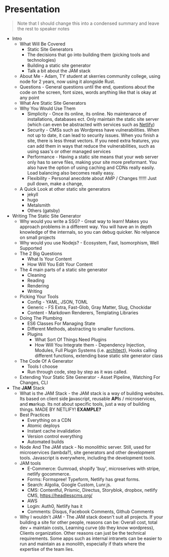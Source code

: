 # Presentation

> Note that I should change this into a condensed summary and leave the rest to speaker notes

* Intro
  * What Will Be Covered
    * Static Site Generators
    * The decisions that go into building them (picking tools and technologies)
    * Building a static site generator
    * Talk a bit about the JAM stack
  * About Me - Adam, TY student at skerries community college, using node for 2 years, now using it alongside Rust.
  * Questions - General questions until the end, questions about the code on the screen, font sizes, words anything like that is okay at any point
  * What Are Static Site Generators
  * Why You Would Use Them
    * Simplicity - Once its online, its online. No maintenance of installations, databases ect. Only maintain the static site server (which can even be abstracted with services such as [Netlify](netlify.com))
    * Security - CMSs such as Wordpress have vulnerabilities. When not up to date, it can lead to security issues. When you finish a site, there is less threat vectors. If you need extra features, you can add them in ways that reduce the vulnerabilities, such as using saas's or other managed services
    * Performance - Having a static site means that your web server only has to serve files, making your site more preformant. You also have the option of using caching and CDNs really easily. Load balancing also becomes really easy.
    * Flexibility - Personal anecdote about AMP / Changes !!!!!! Just pull down, make a change,
  * A Quick Look at other static site generators
    * jekyll
    * hugo
    * Metalsmith
    * Others (gatsby)
* Writing The Static Site Generator
  * Why would you write a SSG? - Great way to learn! Makes you approach problems in a different way. You will have an in depth knowledge of the internals, so you can debug quicker. No relyance on small projects
  * Why would you use Nodejs? - Ecosystem, Fast, Isomorphism, Well Supported
  * The 2 Big Questions
    * What Is Your Content
    * How Will You Edit Your Content
  * The 4 main parts of a static site generator
    * Cleaning
    * Reading
    * Rendering 
    * Writing
  * Picking Your Tools
    * Config - YAML, JSON, TOML
    * Generic - FS Extra, Fast-Glob, Gray Matter, Slug, Chockidar
    * Content - Markdown Renderers, Templating Libraries
  * Doing The Plumbing
    * ES6 Classes For Managing State
    * Different Methods, abstracting to smaller functions.
    * Plugins
      * What Sort Of Things Need Plugins
      * How Will You Integrate them - Dependency Injection, Modules, Full Plugin Systems (i.e. [architect](https://github.com/c9/architect)), Hooks calling different functions, extending base static site generator class
  * The Code Of A Generator
    * Tools I choose
    * Run through code, step by step as it was called.
  * Extending Your Static Site Generator - Asset Pipeline, Watching For Changes, CLI
* The **JAM** Stack
  * What is the JAM Stack - the JAM stack is a way of building websites. Its based on client side **j**avascript, reusable **API**s / microservices, and **m**arkup. Its not about specific tools, just a way of building things. MADE BY NETLIFY! **EXAMPLE?**
  * Best Practices
    * Everything on a CDN 
    * Atomic deploys
    * Instant cache invalidation
    * Version control everything
    * Automated builds
  * Node And The JAM stack - No monolithic server. Still, used for microservices (lambda?), site generators and other development tools. Javascript is everywhere, including the development tools.
  * JAM tools
    * E-Commerce: Gumroad, shopify 'buy', microserives with stripe, netlify gocommerce. 
    * Forms: Formspree! Typeform, Netlify has great forms. 
    * Search: Algolia, Google Custom, Lunr.js. 
    * CMS: Contentful, Prismic, Directus, Storyblok, dropbox, netlify CMS, https://headlesscms.org/ 
    * AWS 
    * Login: Auth0, Netlify has it 
    * Comments: Disqus, Facebook Comments, Github Comments
  * Why I wouldn't JAM - The JAM stack doesn't suit all projects. If your building a site for other people, reasons can be: Overall cost, total dev + maintain costs, Learning curve (do they know wordpress), Clients organization. Other reasons can just be the technical requirements. Some apps such as internal intranets can be easier to run and maintain as a monolith, especially if thats where the expertise of the team lies.

